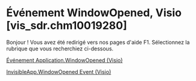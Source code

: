 
# Événement WindowOpened, Visio [vis_sdr.chm10019280]

Bonjour ! Vous avez été redirigé vers nos pages d'aide F1. Sélectionnez la rubrique que vous recherchiez ci-dessous.

[Événement Application.WindowOpened (Visio)](http://msdn.microsoft.com/library/a75a50b5-9784-e191-991a-ca9b41994ff9%28Office.15%29.aspx)

[InvisibleApp.WindowOpened Event (Visio)](http://msdn.microsoft.com/library/90fef7c3-17a1-5e96-112a-de01d4e24fc4%28Office.15%29.aspx)

